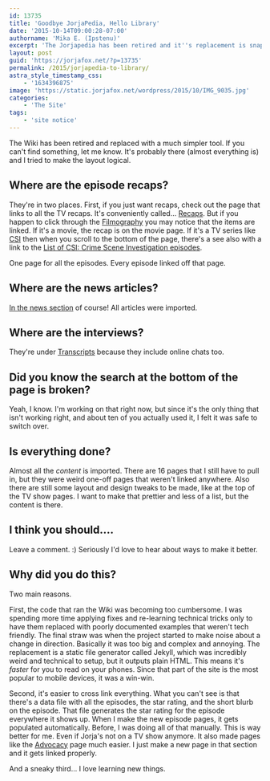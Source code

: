 ```yaml
---
id: 13735
title: 'Goodbye JorjaPedia, Hello Library'
date: '2015-10-14T09:00:28-07:00'
authorname: 'Mika E. (Ipstenu)'
excerpt: 'The Jorjapedia has been retired and it''s replacement is snappier and snazzier. In a super simple kind of way.'
layout: post
guid: 'https://jorjafox.net/?p=13735'
permalink: /2015/jorjapedia-to-library/
astra_style_timestamp_css:
    - '1634396875'
image: 'https://static.jorjafox.net/wordpress/2015/10/IMG_9035.jpg'
categories:
    - 'The Site'
tags:
    - 'site notice'
---
```


The Wiki has been retired and replaced with a much simpler tool. If you can't find something, let me know. It's probably there (almost everything is) and I tried to make the layout logical.

<h2>Where are the episode recaps?</h2>

They're in two places. First, if you just want recaps, check out the page that links to all the TV recaps. It's conveniently called... <a href="https://jorjafox.net/library/recaps/">Recaps</a>. But if you happen to click through the <a href="https://jorjafox.net/library/filmography/">Filmography</a> you may notice that the items are linked. If it's a movie, the recap is on the movie page. If it's a TV series like <a href="https://jorjafox.net/library/actor/csi/">CSI</a> then when you scroll to the bottom of the page, there's a see also with a link to the <a href="https://jorjafox.net/library/actor/csi-episodes/">List of CSI: Crime Scene Investigation episodes</a>.

One page for all the episodes. Every episode linked off that page.

<h2>Where are the news articles?</h2>

<a href="https://jorjafox.net/library/news/">In the news section</a> of course! All articles were imported.

<h2>Where are the interviews?</h2>

They're under <a href="https://jorjafox.net/library/transcript/">Transcripts</a> because they include online chats too.

<h2>Did you know the search at the bottom of the page is broken?</h2>

Yeah, I know. I'm working on that right now, but since it's the only thing that isn't working right, and about ten of you actually used it, I felt it was safe to switch over.

<h2>Is everything done?</h2>

Almost all the _content_ is imported. There are 16 pages that I still have to pull in, but they were weird one-off pages that weren't linked anywhere. Also there are still some layout and design tweaks to be made, like at the top of the TV show pages. I want to make that prettier and less of a list, but the content is there.

<h2>I think you should....</h2>

Leave a comment. :) Seriously I'd love to hear about ways to make it better.

<h2>Why did you do this?</h2>

Two main reasons.

First, the code that ran the Wiki was becoming too cumbersome. I was spending more time applying fixes and re-learning technical tricks only to have them replaced with poorly documented examples that weren't tech friendly. The final straw was when the project started to make noise about a change in direction. Basically it was too big and complex and annoying. The replacement is a static file generator called Jekyll, which was incredibly weird and technical to setup, but it outputs plain HTML. This means it's _faster_ for you to read on your phones. Since that part of the site is the most popular to mobile devices, it was a win-win.

Second, it's easier to cross link everything. What you can't see is that there's a data file with all the episodes, the star rating, and the short blurb on the episode. That file generates the star rating for the episode everywhere it shows up. When I make the new episode pages, it gets populated automatically. Before, I was doing all of that manually. This is way better for me. Even if Jorja's not on a TV show anymore. It also made pages like the <a href="https://jorjafox.net/library/advocacy/">Advocacy</a> page much easier. I just make a new page in that section and it gets linked properly.

And a sneaky third... I love learning new things.
